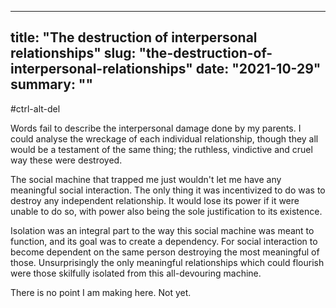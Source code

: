 
---
title: "The destruction of interpersonal relationships"
slug: "the-destruction-of-interpersonal-relationships"
date: "2021-10-29"
summary: ""
---

#ctrl-alt-del

Words fail to describe the interpersonal damage done by my parents. I could analyse the wreckage of each individual relationship, though they all would be a testament of the same thing; the ruthless, vindictive and cruel way these were destroyed.

The social machine that trapped me just wouldn't let me have any meaningful social interaction. The only thing it was incentivized to do was to destroy any independent relationship. It would lose its power if it were unable to do so, with power also being the sole justification to its existence.

Isolation was an integral part to the way this social machine was meant to function, and its goal was to create a dependency. For social interaction to become dependent on the same person destroying the most meaningful of those. Unsurprisingly the only meaningful relationships which could flourish were those skilfully isolated from this all-devouring machine.

There is no point I am making here. Not yet.
